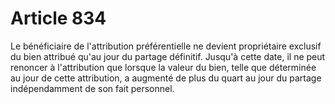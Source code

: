 # Article 834

Le bénéficiaire de l'attribution préférentielle ne devient propriétaire exclusif du bien attribué qu'au jour du partage définitif.   Jusqu'à cette date, il ne peut renoncer à l'attribution que lorsque la valeur du bien, telle que déterminée au jour de cette attribution, a augmenté de plus du quart au jour du partage indépendamment de son fait personnel.